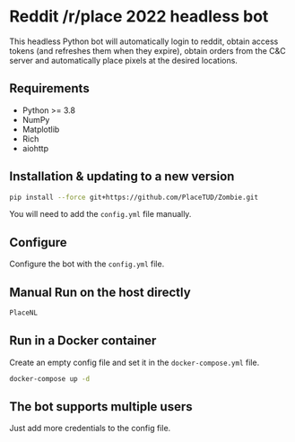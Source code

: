# Reddit /r/place 2022 headless bot

This headless Python bot will automatically login to reddit, obtain access 
tokens (and refreshes them when they expire), obtain orders from the C&C server
and automatically place pixels at the desired locations.

## Requirements

- Python >= 3.8
- NumPy
- Matplotlib
- Rich
- aiohttp

## Installation & updating to a new version

```bash
pip install --force git+https://github.com/PlaceTUD/Zombie.git
```
You will need to add the `config.yml` file manually.

## Configure

Configure the bot with the `config.yml` file.

## Manual Run on the host directly

```bash
PlaceNL
```

## Run in a Docker container

Create an empty config file and set it in the `docker-compose.yml` file.

```bash
docker-compose up -d
```

## The bot supports multiple users

Just add more credentials to the config file.
